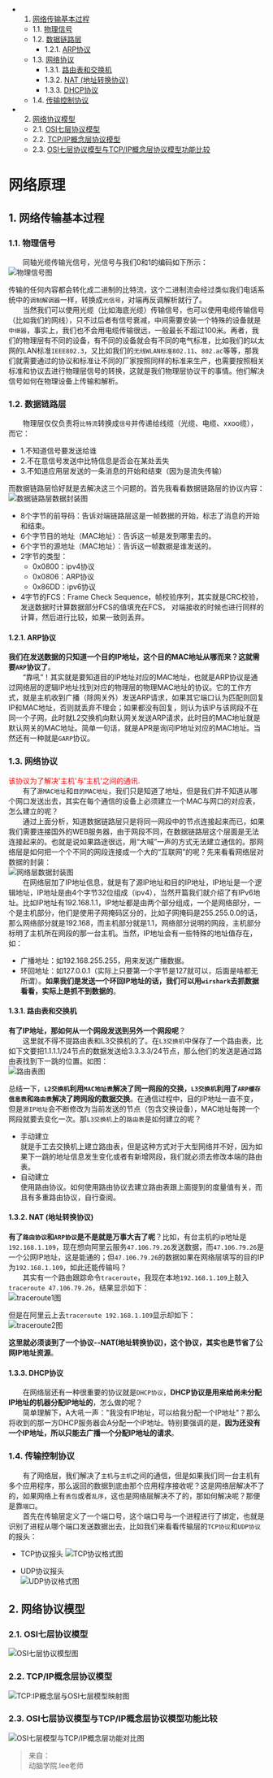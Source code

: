 <!-- vscode-markdown-toc -->

* 1. [网络传输基本过程](#)
	* 1.1. [物理信号](#-1)
	* 1.2. [数据链路层](#-1)
		* 1.2.1. [ARP协议](#ARP)
	* 1.3. [网络协议](#-1)
		* 1.3.1. [路由表和交换机](#-1)
		* 1.3.2. [NAT (地址转换协议)](#NAT)
		* 1.3.3. [DHCP协议](#DHCP)
	* 1.4. [传输控制协议](#-1)
* 2. [网络协议模型](#-1)
	* 2.1. [OSI七层协议模型](#OSI)
	* 2.2. [TCP/IP概念层协议模型](#TCPIP)
	* 2.3. [OSI七层协议模型与TCP/IP概念层协议模型功能比较](#OSITCPIP)

<!-- vscode-markdown-toc-config
	numbering=true
	autoSave=true
	/vscode-markdown-toc-config -->
<!-- /vscode-markdown-toc -->
# 网络原理

##  1. <a name=''></a>网络传输基本过程
###  1.1. <a name='-1'></a>物理信号  
  同轴光缆传输光信号，光信号与我们0和1的编码如下所示：  
![物理信号图](images/物理信号.png)  

传输的任何内容都会转化成二进制的比特流，这个二进制流会经过类似我们电话系统中的`调制解调器`一样，转换成`光信号`，对端再反调解析就行了。  
  当然我们可以使用光缆（比如海底光缆）传输信号，也可以使用电缆传输信号（比如我们的网线），只不过后者有信号衰减，中间需要安装一个特殊的设备就是`中继器`，事实上，我们也不会用电缆传输很远，一般最长不超过100米。再者，我们的物理层有不同的设备，有不同的设备就会有不同的电气标准，比如我们的以太网的LAN标准`IEEE802.3`，又比如我们的`无线WLAN标准802.11`、`802.ac`等等，那我们就需要通过的协议和标准让不同的厂家按照同样的标准来生产，也需要按照相关标准和协议去进行物理层信号的转换，这就是我们物理层协议干的事情。他们解决信号如何在物理设备上传输和解析。

###  1.2. <a name='-1'></a>数据链路层
  物理层仅仅负责将`比特流`转换成`信号`并传递给线缆（光缆、电缆、xxoo缆），而它：  
* 1.不知道信号要发送给谁  
* 2.不在意信号发送中比特信息是否会在某处丢失  
* 3.不知道应用层发送的一条消息的开始和结束（因为是流失传输）

而数据链路层恰好就是去解决这三个问题的。首先我看看数据链路层的协议内容：  
![数据链路层数据封装图](images/数据链路层数据封装.png)
* 8个字节的前导码：告诉对端链路层这是一帧数据的开始，标志了消息的开始和结束。
* 6个字节目的地址（MAC地址）：告诉这一帧是发到哪里去的。
* 6个字节的源地址（MAC地址）：告诉这一帧数据是谁发送的。
* 2字节的类型：
    * 0x0800：ipv4协议
    * 0x0806：ARP协议
    * 0x86DD：ipv6协议  
* 4字节的FCS：Frame Check Sequence，帧校验序列，其实就是CRC校验，发送数据时计算数据部分FCS的值填充在FCS， 对端接收的时候也进行同样的计算，然后进行比较，如果一致则丢弃。

####  1.2.1. <a name='ARP'></a>ARP协议  
**我们在发送数据的只知道一个目的IP地址，这个目的MAC地址从哪而来？这就需要`ARP`协议了**。  
  “靠吼”！其实就是要知道目的IP地址对应的MAC地址，也就是ARP协议是通过网络层的逻辑IP地址找到对应的物理层的物理MAC地址的协议。它的工作方式，就是主机收到广播（除网关外）发送ARP请求，如果其它端口认为匹配则回复IP和MAC地址，否则就丢弃不理会；如果都没有回复，则认为该IP与该网段不在同一个子网，此时就L2交换机向默认网关发送ARP请求，此时目的MAC地址就是默认网关的MAC地址。简单一句话，就是APR是询问IP地址对应的MAC地址。当然还有一种就是`GARP`协议。

###  1.3. <a name='-1'></a>网络协议   
<font color=red>该协议为了解决'主机'与'主机'之间的通讯</font>.  
  有了`源MAC地址`和`目的MAC地址`，我们只是知道了地址，但是我们并不知道从哪个网口发送出去，其实在每个通信的设备上必须建立一个MAC与网口的对应表，怎么建立的呢？  
  通过上面分析，知道数据链路层只是将同一网段中的节点连接起来而已，如果我们需要连接国外的WEB服务器，由于网段不同，在数据链路层这个层面是无法连接起来的。也就是说如果路途很远，用“大喊”一声的方式无法建立通信的。那网络层是如何把一个个不同的网段连接成一个大的“互联网”的呢？先来看看网络层对数据的封装：  
![网络层数据封装图](images/网络层数据封装.png)  
  在网络层加了IP地址信息，就是有了源IP地址和目的IP地址，IP地址是一个逻辑地址，IP地址是由4个字节32位组成（ipv4），当然开篇我们就介绍了有IPv6地址。比如IP地址有192.168.1.1，IP地址都是由两个部分组成，一个是网络部分，一个是主机部分，他们是使用子网掩码区分的，比如子网掩码是255.255.0.0的话，那么网络部分就是192.168，而主机部分就是1.1，网络部分说明的网段，主机部分标明了主机所在网段的那一台主机。当然，IP地址会有一些特殊的地址值存在，如：
* 广播地址：如192.168.255.255，用来发送广播数据。
* 环回地址：如127.0.0.1（实际上只要第一个字节是127就可以，后面是啥都无所谓）。**如果我们是发送一个环回IP地址的话，我们可以用`wirshark`去抓数据看看，实际上是抓不到数据的**。  

####  1.3.1. <a name='-1'></a>路由表和交换机  
**有了IP地址，那如何从一个网段发送到另外一个网段呢**？  
  这里就不得不提路由表和L3交换机的了。在`L3交换机`中保存了一个路由表，比如下文要把1.1.1.1/24节点的数据发送给3.3.3.3/24节点，那么他们的发送是通过路由表找到下一跳的位置。如图：  
![路由表图](images/路由表.png)   

总结一下，**`L2交换机`利用`MAC地址表`解决了同一网段的交换，`L3交换机`利用了`ARP缓存信息表`和`路由表`解决了跨网段的数据交换**。在通信过程中，目的IP地址一直不变，但是`源IP地址`会不断修改为当前发送的节点（包含交换设备），MAC地址每跨一个网段就要去变化一次。那`L3交换机`上的`路由表`是如何建立的呢？ 

* 手动建立  
就是手工去交换机上建立路由表，但是这种方式对于大型网络并不好，因为如果下一跳的地址信息发生变化或者有新增网段，我们就必须去修改本端的路由表。
* 自动建立  
使用路由协议。如何使用路由协议去建立路由表跟上面提到的度量值有关，而且有多重路由协议，自行查阅。  

####  1.3.2. <a name='NAT'></a>NAT (地址转换协议)
**有了`路由协议`和`ARP协议`是不是就是万事大吉了呢**？比如，有台主机的ip地址是`192.168.1.109`，现在想向阿里云服务`47.106.79.26`发送数据，而`47.106.79.26`是一个公网IP地址，这是能通的；但`47.106.79.26`的数据如果在网络层填写的目的IP为`192.168.1.109`，如此还能传输吗？  
  其实有一个路由跟踪命令`traceroute`，我现在本地`192.168.1.109`上敲入`traceroute 47.106.79.26`，结果显示如下：  
![traceroute1图](images/traceroute1.png)  

但是在阿里云上去`traceroute 192.168.1.109`显示却如下：  
![traceroute2图](images/traceroute2.png) 

**这里就必须谈到了一个协议--NAT(地址转换协议)，这个协议，其实也是节省了公网IP地址资源**。

####  1.3.3. <a name='DHCP'></a>DHCP协议
  在网络层还有一种很重要的协议就是`DHCP协议`，**DHCP协议是用来给尚未分配IP地址的机器分配IP地址的**，怎么做的呢？  
  简单理解下，A大吼一声："我没有IP地址，可以给我分配一个IP地址"？那么将收到的那一方DHCP服务器会A分配一个IP地址。特别要强调的是，**因为还没有一个IP地址，所以只能去广播一个分配IP地址的请求**。

###  1.4. <a name='-1'></a>传输控制协议
  有了网络层，我们解决了`主机`与`主机`之间的通信，但是如果我们同一台主机有多个应用程序，那么返回的数据到底由那个应用程序接收呢？这是网络层解决不了的，如果网络上有`丢包`或者`乱序`，这也是网络层解决不了的，那如何解决呢？那便是靠`端口`。  
  首先在传输层定义了一个端口号，这个端口号与一个进程进行了绑定，也就是识别了进程从哪个端口发送数据出去，比如我们来看看传输层的`TCP协议`和`UDP协议`的报头： 
* TCP协议报头
![TCP协议格式图](images/TCP协议格式.png)

* UDP协议报头  
![UDP协议格式图](images/UDP协议格式.png)  

##  2. <a name='-1'></a>网络协议模型 
###  2.1. <a name='OSI'></a>OSI七层协议模型
![OSI七层协议模型图](images/OSI七层协议模型.png)

###  2.2. <a name='TCPIP'></a>TCP/IP概念层协议模型  
![TCP:IP概念层与OSI七层模型映射图](images/TCP:IP概念层与OSI七层模型映射.png)

###  2.3. <a name='OSITCPIP'></a>OSI七层协议模型与TCP/IP概念层协议模型功能比较
![OSI七层模型与TCP/IP概念层功能对比图](images/OSI七层模型与TCPIP概念层功能对比.png)  

> 来自：  
> 动脑学院.lee老师